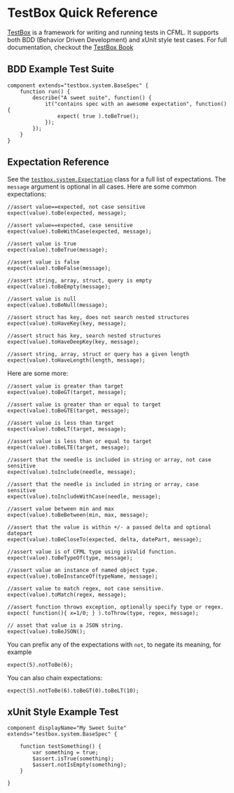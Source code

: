 # TestBox Quick Reference

[TestBox](https://www.ortussolutions.com/products/testbox) is a framework for writing and running tests in CFML. It supports both BDD (Behavior Driven Development) and xUnit style test cases. For full documentation, checkout the [TestBox Book](http://testbox.ortusbooks.com/)

## BDD Example Test Suite 

	component extends="testbox.system.BaseSpec" {
		function run() {
			describe("A sweet suite", function() {
				it("contains spec with an awesome expectation", function() {
					expect( true ).toBeTrue(); 
				});
			});
		}
	}

## Expectation Reference

See the [`testbox.system.Expectation`](http://apidocs.ortussolutions.com/testbox/2.3.0/index.html?testbox/system/Expectation.html) class for a full list of expectations. The `message` argument is optional in all cases. Here are some common expectations:

	//assert value==expected, not case sensitive
	expect(value).toBe(expected, message);

	//assert value==expected, case sensitive
	expect(value).toBeWithCase(expected, message);

	//assert value is true
	expect(value).toBeTrue(message);

	//assert value is false
	expect(value).toBeFalse(message);

	//assert string, array, struct, query is empty
	expect(value).toBeEmpty(message);

	//assert value is null
	expect(value).toBeNull(message);

	//assert struct has key, does not search nested structures
	expect(value).toHaveKey(key, message);

	//assert struct has key, search nested structures
	expect(value).toHaveDeepKey(key, message);

	//assert string, array, struct or query has a given length
	expect(value).toHaveLength(length, message);



Here are some more:

	//assert value is greater than target
	expect(value).toBeGT(target, message);

	//assert value is greater than or equal to target
	expect(value).toBeGTE(target, message);
	
	//assert value is less than target
	expect(value).toBeLT(target, message);

	//assert value is less than or equal to target
	expect(value).toBeLTE(target, message);

	//assert that the needle is included in string or array, not case sensitive
	expect(value).toInclude(needle, message);

	//assert that the needle is included in string or array, case sensitive
	expect(value).toIncludeWithCase(needle, message);

	//assert value between min and max
	expect(value).toBeBetween(min, max, message);

	//assert that the value is within +/- a passed delta and optional datepart
	expect(value).toBeCloseTo(expected, delta, datePart, message);

	//assert value is of CFML type using isValid function.
	expect(value).toBeTypeOf(type, message);

	//assert value an instance of named object type.
	expect(value).toBeInstanceOf(typeName, message);

	//assert value to match regex, not case sensitive.
	expect(value).toMatch(regex, message);

	//assert function throws exception, optionally specify type or regex.
	expect( function(){ x=1/0; } ).toThrow(type, regex, message);
	
	// asset that value is a JSON string.
	expect(value).toBeJSON();

You can prefix any of the expectations with `not`, to negate its meaning, for example

	expect(5).notToBe(6);

You can also chain expectations:

	expect(5).notToBe(6).toBeGT(0).toBeLT(10);

## xUnit Style Example Test

	component displayName="My Sweet Suite" extends="testbox.system.BaseSpec" {

		function testSomething() {
			var something = true;
			$assert.isTrue(something);
			$assert.notIsEmpty(something);
		}

	}
